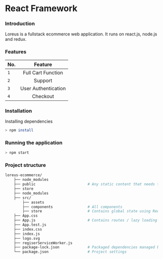 # React Framework

### Introduction
Loreus is a fullstack ecommerce web application. It runs on react.js, node.js and redux.

### Features
| No.   | Feature           | 
| ------------- |:-------------:
| `1`     | Full Cart Function | 
| `2`     | Support      |  
| `3` | User Authentication    |  
| `4` | Checkout    |  


### Installation
Installing dependencies
```sh
> npm install
```

### Running the application
```sh
> npm start
```

### Project structure
```sh
loreus-ecommerce/
    ├── node_modules                
    ├── public                        # Any static content that needs to be served
    ├── store             
    ├── node_modules
    ├── src/                  
        ├── assets                
        ├── components                # All components                 
        ├── store                     # Contains global state using Redux
    ├── App.css
    ├── App.js                        # Contains routes / lazy loading
    ├── App.test.js
    ├── index.css
    ├── index.js
    ├── logo.svg       
    ├── regiserServiceWorker.js      
    ├── package-lock.json             # Packaged dependencies managed by NPM
    └── package.json                  # Project settings
```
